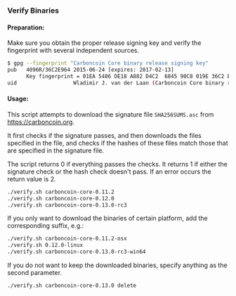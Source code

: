 ### Verify Binaries

#### Preparation:

Make sure you obtain the proper release signing key and verify the fingerprint with several independent sources.

```sh
$ gpg --fingerprint "Carboncoin Core binary release signing key"
pub   4096R/36C2E964 2015-06-24 [expires: 2017-02-13]
      Key fingerprint = 01EA 5486 DE18 A882 D4C2  6845 90C8 019E 36C2 E964
uid                  Wladimir J. van der Laan (Carboncoin Core binary release signing key) <laanwj@gmail.com>
```

#### Usage:

This script attempts to download the signature file `SHA256SUMS.asc` from https://carboncoin.org.

It first checks if the signature passes, and then downloads the files specified in the file, and checks if the hashes of these files match those that are specified in the signature file.

The script returns 0 if everything passes the checks. It returns 1 if either the signature check or the hash check doesn't pass. If an error occurs the return value is 2.


```sh
./verify.sh carboncoin-core-0.11.2
./verify.sh carboncoin-core-0.12.0
./verify.sh carboncoin-core-0.13.0-rc3
```

If you only want to download the binaries of certain platform, add the corresponding suffix, e.g.:

```sh
./verify.sh carboncoin-core-0.11.2-osx
./verify.sh 0.12.0-linux
./verify.sh carboncoin-core-0.13.0-rc3-win64
```

If you do not want to keep the downloaded binaries, specify anything as the second parameter.

```sh
./verify.sh carboncoin-core-0.13.0 delete
```
